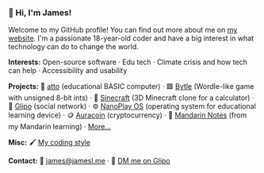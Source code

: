 ### 👋 Hi, I'm James!
Welcome to my GitHub profile! You can find out more about me on [my website](https://jamesl.me). I'm a passionate 18-year-old coder and have a big interest in what technology can do to change the world.

**Interests:** Open-source software · Edu tech · Climate crisis and how tech can help · Accessibility and usability

**Projects:** 💾 [atto](https://github.com/James-Livesey/atto) (educational BASIC computer) · 🟩 [Bytle](https://github.com/James-Livesey/bytle) (Wordle-like game with unsigned 8-bit ints) · 🌳 [Sinecraft](https://github.com/James-Livesey/Sinecraft) (3D Minecraft clone for a calculator) · 💬 [Glipo](https://github.com/Glipo/glipo.github.io) (social network) · ⚙ [NanoPlay OS](https://github.com/NanoPlay/os) (operating system for educational learning device) · 🪙 [Auracoin](https://github.com/auroraenterprise/auracoin) (cryptocurrency) · 📔 [Mandarin Notes](https://github.com/James-Livesey/mandarin) (from my Mandarin learning) · [More...](https://github.com/James-Livesey?tab=repositories)

**Misc:** 🖌 [My coding style](https://github.com/James-Livesey/James-Livesey/blob/main/codestyle.md)

**Contact:** 📧 [james@jamesl.me](mailto:james@jamesl.me) · 💬 [DM me on Glipo](https://glipo.net/u/James)
